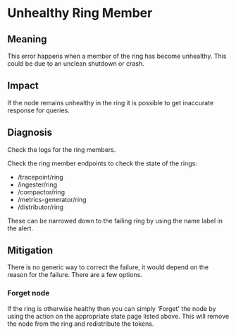 # Unhealthy Ring Member

## Meaning

This error happens when a member of the ring has become unhealthy. This could be due to an unclean shutdown or crash.

## Impact

If the node remains unhealthy in the ring it is possible to get inaccurate response for queries.

## Diagnosis

Check the logs for the ring members.

Check the ring member endpoints to check the state of the rings:

- /tracepoint/ring
- /ingester/ring
- /compactor/ring
- /metrics-generator/ring
- /distributor/ring

These can be narrowed down to the failing ring by using the name label in the alert.

## Mitigation

There is no generic way to correct the failure, it would depend on the reason for the failure. There are a few options.

### Forget node

If the ring is otherwise healthy then you can simply 'Forget' the node by using the action on the appropriate state page
listed above. This will remove the node from the ring and redistribute the tokens.

